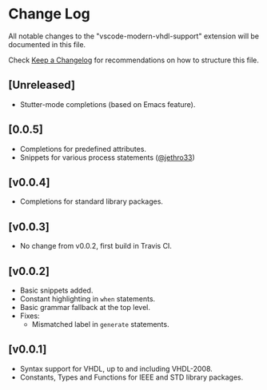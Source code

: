 # Change Log
All notable changes to the "vscode-modern-vhdl-support" extension will be documented in this file.

Check [Keep a Changelog](http://keepachangelog.com/) for recommendations on how to structure this file.

## [Unreleased]
- Stutter-mode completions (based on Emacs feature).

## [0.0.5]
- Completions for predefined attributes.
- Snippets for various process statements ([@jethro33](https://github.com/jethro33))

## [v0.0.4]
- Completions for standard library packages.

## [v0.0.3]
- No change from v0.0.2, first build in Travis CI.

## [v0.0.2]
- Basic snippets added.
- Constant highlighting in `when` statements.
- Basic grammar fallback at the top level.
- Fixes:
    - Mismatched label in `generate` statements.

## [v0.0.1]
- Syntax support for VHDL, up to and including VHDL-2008.
- Constants, Types and Functions for IEEE and STD library packages.